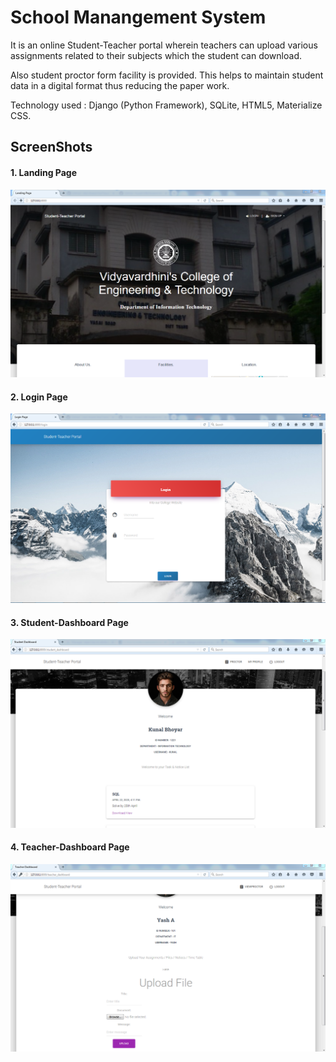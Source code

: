 # School Manangement System
It is an online Student-Teacher portal wherein teachers can upload various assignments related to their subjects which the student can download.

Also student proctor form facility is provided. This helps to maintain student data in a digital format thus reducing the paper work.

Technology used : Django (Python Framework), SQLite, HTML5, Materialize CSS. 

## ScreenShots

#### 1. Landing Page
![](images/landing.PNG)

#### 2. Login Page
![](images/login.PNG)

#### 3. Student-Dashboard Page
![](images/student.PNG)

#### 4. Teacher-Dashboard Page
![](images/teacher.PNG)
